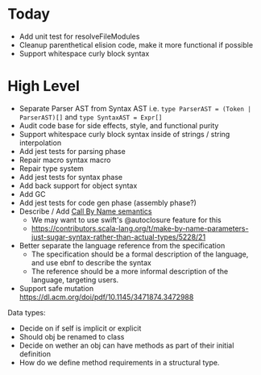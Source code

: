 # Today

- Add unit test for resolveFileModules
- Cleanup parenthetical elision code, make it more functional if possible
- Support whitespace curly block syntax


# High Level

- Separate Parser AST from Syntax AST i.e. `type ParserAST = (Token | ParserAST)[]` and `type SyntaxAST = Expr[]`
- Audit code base for side effects, style, and functional purity
- Support whitespace curly block syntax inside of strings / string interpolation
- Add jest tests for parsing phase
- Repair macro syntax macro
- Repair type system
- Add jest tests for syntax phase
- Add back support for object syntax
- Add GC
- Add jest tests for code gen phase (assembly phase?)
- Describe / Add [Call By Name semantics](https://en.wikipedia.org/wiki/Evaluation_strategy#Call_by_name)
	- We may want to use swift's @autoclosure feature for this
	- https://contributors.scala-lang.org/t/make-by-name-parameters-just-sugar-syntax-rather-than-actual-types/5228/21
- Better separate the language reference from the specification
	- The specification should be a formal description of the language, and use ebnf to describe the syntax
	- The reference should be a more informal description of the language, targeting users.
- Support safe mutation https://dl.acm.org/doi/pdf/10.1145/3471874.3472988

Data types:
- Decide on if self is implicit or explicit
- Should obj be renamed to class
- Decide on wether an obj can have methods as part of their initial definition
- How do we define method requirements in a structural type.
